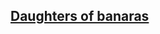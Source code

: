 ## [Daughters of banaras]

[Daughters of Banaras]: http://kritig09.github.io/daughters_of_banaras/index.html
